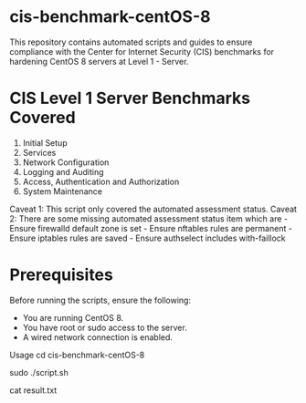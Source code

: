 # cis-benchmark-centOS-8
This repository contains automated scripts and guides to ensure compliance with the Center for Internet Security (CIS) benchmarks for hardening CentOS 8 servers at Level 1 - Server.

# CIS Level 1 Server Benchmarks Covered
1. Initial Setup
2. Services
3. Network Configuration
4. Logging and Auditing
5. Access, Authentication and Authorization
6. System Maintenance

Caveat 1: This script only covered the automated assessment status.
Caveat 2: There are some missing automated assessment status item which are
          - Ensure firewalld default zone is set
          - Ensure nftables rules are permanent
          - Ensure iptables rules are saved
          - Ensure authselect includes with-faillock

# Prerequisites
Before running the scripts, ensure the following:

* You are running CentOS 8.
* You have root or sudo access to the server.
* A wired network connection is enabled.

Usage
cd cis-benchmark-centOS-8

sudo ./script.sh

cat result.txt
